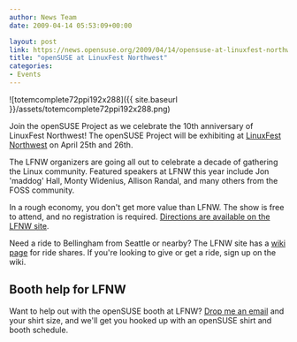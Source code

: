```yaml
---
author: News Team
date: 2009-04-14 05:53:09+00:00

layout: post
link: https://news.opensuse.org/2009/04/14/opensuse-at-linuxfest-northwest/
title: "openSUSE at LinuxFest Northwest"
categories:
- Events
---
```

![totemcomplete72ppi192x288]({{ site.baseurl }}/assets/totemcomplete72ppi192x288.png)

Join the openSUSE Project as we celebrate the 10th anniversary of LinuxFest Northwest! The openSUSE Project will be exhibiting at [LinuxFest Northwest](http://linuxfestnorthwest.org/) on April 25th and 26th.

The LFNW organizers are going all out to celebrate a decade of gathering the Linux community. Featured speakers at LFNW this year include Jon 'maddog' Hall, Monty Widenius, Allison Randal, and many others from the FOSS community.

In a rough economy, you don't get more value than LFNW. The show is free to attend, and no registration is required. [Directions are available on the LFNW site](http://www.btc.ctc.edu/Welcome/CampusDirectory.html).

Need a ride to Bellingham from Seattle or nearby? The LFNW site has a [wiki page](http://wiki.gslug.org/index.php/LFNW_Ride_Share) for ride shares. If you're looking to give or get a ride, sign up on the wiki.


## Booth help for LFNW


Want to help out with the openSUSE booth at LFNW? [Drop me an email](mailto:zonker@opensuse.org) and your shirt size, and we'll get you hooked up with an openSUSE shirt and booth schedule.		
